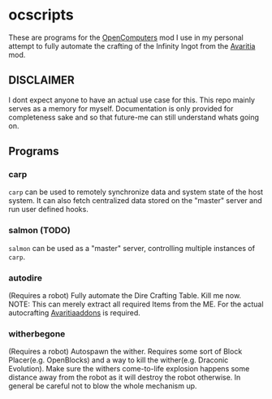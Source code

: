 # ocscripts
These are programs for the [OpenComputers](https://modrinth.com/mod/opencomputers) mod
I use in my personal attempt to fully automate the crafting of the Infinity Ingot from the [Avaritia](https://www.curseforge.com/minecraft/mc-mods/avaritia) mod.

## DISCLAIMER
I dont expect anyone to have an actual use case for this. This repo mainly serves as a memory for myself.
Documentation is only provided for completeness sake and so that future-me can still understand whats going on.

## Programs
### carp
`carp` can be used to remotely synchronize data and system state of the host system. It can also 
fetch centralized data stored on the "master" server and run user defined hooks. 

### salmon (TODO)
`salmon` can be used as a "master" server, controlling multiple instances of `carp`. 

### autodire
(Requires a robot) Fully automate the Dire Crafting Table. Kill me now.  
NOTE: This can merely extract all required Items from the ME. For the actual autocrafting [Avaritiaaddons](https://www.curseforge.com/minecraft/mc-mods/avaritiaddons) is required.

### witherbegone
(Requires a robot) Autospawn the wither. Requires some sort of Block Placer(e.g. OpenBlocks) and a
way to kill the wither(e.g. Draconic Evolution). Make sure the withers come-to-life explosion
happens some distance away from the robot as it will destroy the robot otherwise. In general
be careful not to blow the whole mechanism up.

